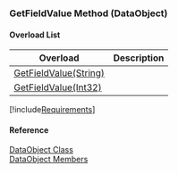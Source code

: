 ﻿### GetFieldValue Method (DataObject)

#### Overload List

| Overload | Description |
| --- | --- |
| [GetFieldValue(String)](fcSDK~FChoice.Foundation.DataObjects.DataObject~GetFieldValue(String).md) |   |
| [GetFieldValue(Int32)](fcSDK~FChoice.Foundation.DataObjects.DataObject~GetFieldValue(Int32).md) |   |

[!include[Requirements](../partials/requirements.md)]



#### Reference

[DataObject Class](fcSDK~FChoice.Foundation.DataObjects.DataObject.md)  
[DataObject Members](fcSDK~FChoice.Foundation.DataObjects.DataObject_members.md)